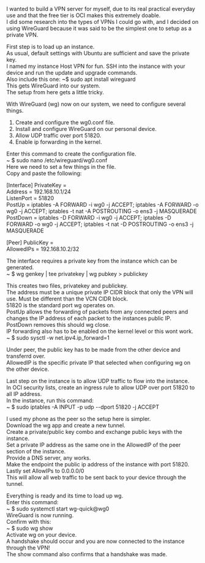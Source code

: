 I wanted to build a VPN server for myself, due to its real practical everyday use and that the free tier is OCI makes this extremely doable.  
I did some research into the types of VPNs I could go with, and I decided on using WireGuard because it was said to be the simplest one to setup as a private VPN.

First step is to load up an instance.  
As usual, default settings with Ubuntu are sufficient and save the private key.  
I named my instance Host VPN for fun.
SSH into the instance with your device and run the update and upgrade commands.  
Also include this one:
~$ sudo apt install wireguard  
This gets WireGuard into our system.  
The setup from here gets a little tricky.  

With WireGuard (wg) now on our system, we need to configure several things.  
1. Create and configure the wg0.conf file.  
2. Install and configure WireGuard on our personal device.  
3. Allow UDP traffic over port 51820.  
4. Enable ip forwarding in the kernel.  

Enter this command to create the configuration file.  
~ $ sudo nano /etc/wireguard/wg0.conf  
Here we need to set a few things in the file.  
Copy and paste the following:  

[Interface]
PrivateKey =  
Address = 192.168.10.1/24  
ListenPort = 51820  
PostUp = iptables -A FORWARD -i wg0 -j ACCEPT; iptables -A FORWARD -o wg0 -j ACCEPT; iptables -t nat -A POSTROUTING -o ens3 -j MASQUERADE  
PostDown = iptables -D FORWARD -i wg0 -j ACCEPT; iptables -D FORWARD -o wg0 -j ACCEPT; iptables -t nat -D POSTROUTING -o ens3 -j MASQUERADE  

[Peer]
PublicKey =  
AllowedIPs = 192.168.10.2/32

The interface requires a private key from the instance which can be generated.  
~ $ wg genkey | tee privatekey | wg pubkey > publickey  

This creates two files, privatekey and publickey.  
The address must be a unique private IP CIDR block that only the VPN will use. Must be different than the VCN CIDR block.  
51820 is the standard port wg operates on.  
PostUp allows the forwarding of packets from any connected peers and changes the IP address of each packet to the instances public IP.  
PostDown removes this should wg close.  
IP forwarding also has to be enabled on the kernel level or this wont work.  
~ $ sudo sysctl -w net.ipv4.ip_forward=1  

Under peer, the public key has to be made from the other device and transferrd over.  
AllowedIP is the specific private IP that selected when configuring wg on the other device.  

Last step on the instance is to allow UDP traffic to flow into the instance.  
In OCI security lists, create an ingress rule to allow UDP over port 51820 to all IP address.  
In the instance, run this command:  
~ $ sudo iptables -A INPUT -p udp --dport 51820 -j ACCEPT  

I used my phone as the peer so the setup here is simpler.  
Download the wg app and create a new tunnel.  
Create a private/public key combo and exchange public keys with the instance.  
Set a private IP address as the same one in the AllowedIP of the peer section of the instance.  
Provide a DNS server, any works.  
Make the endpoint the public ip address of the instance with port 51820.  
Lastly set AllowIPs to 0.0.0.0/0  
This will allow all web traffic to be sent back to your device through the tunnel.  

Everything is ready and its time to load up wg.  
Enter this command:  
~ $ sudo systemctl start wg-quick@wg0  
WireGuard is now running.  
Confirm with this:  
~ $ sudo wg show  
Activate wg on your device.  
A handshake should occur and you are now connected to the instance through the VPN!  
The show command also confirms that a handshake was made.  